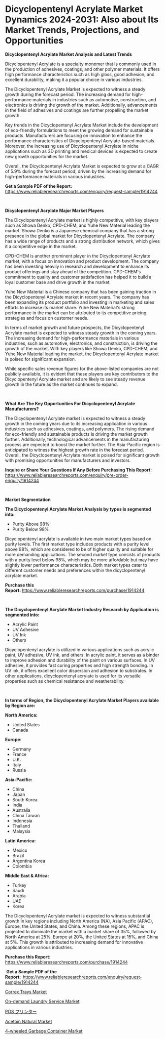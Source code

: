 <p><h1>Dicyclopentenyl Acrylate Market Dynamics 2024-2031: Also about Its Market Trends, Projections, and Opportunities</h1></p><p><strong>Dicyclopentenyl Acrylate Market Analysis and Latest Trends</strong></p>
<p><p>Dicyclopentenyl Acrylate is a specialty monomer that is commonly used in the production of adhesives, coatings, and other polymer materials. It offers high performance characteristics such as high gloss, good adhesion, and excellent durability, making it a popular choice in various industries.</p><p>The Dicyclopentenyl Acrylate Market is expected to witness a steady growth during the forecast period. The increasing demand for high-performance materials in industries such as automotive, construction, and electronics is driving the growth of the market. Additionally, advancements in the field of adhesives and coatings are further propelling the market growth.</p><p>Key trends in the Dicyclopentenyl Acrylate Market include the development of eco-friendly formulations to meet the growing demand for sustainable products. Manufacturers are focusing on innovation to enhance the performance characteristics of Dicyclopentenyl Acrylate-based materials. Moreover, the increasing use of Dicyclopentenyl Acrylate in niche applications such as 3D printing and medical devices is expected to create new growth opportunities for the market.</p><p>Overall, the Dicyclopentenyl Acrylate Market is expected to grow at a CAGR of 5.9% during the forecast period, driven by the increasing demand for high-performance materials in various industries.</p></p>
<p><strong>Get a Sample PDF of the Report:&nbsp;</strong> <a href="https://www.reliableresearchreports.com/enquiry/request-sample/1914244">https://www.reliableresearchreports.com/enquiry/request-sample/1914244</a></p>
<p>&nbsp;</p>
<p><strong>Dicyclopentenyl Acrylate Major Market Players</strong></p>
<p><p>The Dicyclopentenyl Acrylate market is highly competitive, with key players such as Showa Denko, CPD-CHEM, and Yuhe New Material leading the market. Showa Denko is a Japanese chemical company that has a strong presence in the global market for Dicyclopentenyl Acrylate. The company has a wide range of products and a strong distribution network, which gives it a competitive edge in the market.</p><p>CPD-CHEM is another prominent player in the Dicyclopentenyl Acrylate market, with a focus on innovation and product development. The company has been investing heavily in research and development to enhance its product offerings and stay ahead of the competition. CPD-CHEM's commitment to quality and customer satisfaction has helped it to build a loyal customer base and drive growth in the market.</p><p>Yuhe New Material is a Chinese company that has been gaining traction in the Dicyclopentenyl Acrylate market in recent years. The company has been expanding its product portfolio and investing in marketing and sales efforts to increase its market share. Yuhe New Material's strong performance in the market can be attributed to its competitive pricing strategies and focus on customer needs.</p><p>In terms of market growth and future prospects, the Dicyclopentenyl Acrylate market is expected to witness steady growth in the coming years. The increasing demand for high-performance materials in various industries, such as automotive, electronics, and construction, is driving the growth of the market. With key players like Showa Denko, CPD-CHEM, and Yuhe New Material leading the market, the Dicyclopentenyl Acrylate market is poised for significant expansion.</p><p>While specific sales revenue figures for the above-listed companies are not publicly available, it is evident that these players are key contributors to the Dicyclopentenyl Acrylate market and are likely to see steady revenue growth in the future as the market continues to expand.</p></p>
<p>&nbsp;</p>
<p><strong>What Are The Key Opportunities For Dicyclopentenyl Acrylate Manufacturers?</strong></p>
<p><p>The Dicyclopentenyl Acrylate market is expected to witness a steady growth in the coming years due to its increasing application in various industries such as adhesives, coatings, and polymers. The rising demand for eco-friendly and sustainable products is driving the market growth further. Additionally, technological advancements in the manufacturing process are expected to boost the market further. The Asia-Pacific region is anticipated to witness the highest growth rate in the forecast period. Overall, the Dicyclopentenyl Acrylate market is poised for significant growth with promising opportunities for manufacturers and investors.</p></p>
<p><strong>Inquire or Share Your Questions If Any Before Purchasing This Report:</strong> <a href="https://www.reliableresearchreports.com/enquiry/pre-order-enquiry/1914244">https://www.reliableresearchreports.com/enquiry/pre-order-enquiry/1914244</a></p>
<p>&nbsp;</p>
<p><strong>Market Segmentation</strong></p>
<p><strong>The Dicyclopentenyl Acrylate Market Analysis by types is segmented into:</strong></p>
<p><ul><li>Purity Above 98%</li><li>Purity Below 98%</li></ul></p>
<p><p>Dicyclopentenyl acrylate is available in two main market types based on purity levels. The first market type includes products with a purity level above 98%, which are considered to be of higher quality and suitable for more demanding applications. The second market type consists of products with a purity level below 98%, which may be more affordable but may have slightly lower performance characteristics. Both market types cater to different customer needs and preferences within the dicyclopentenyl acrylate market.</p></p>
<p><strong>Purchase this Report:&nbsp;</strong><a href="https://www.reliableresearchreports.com/purchase/1914244">https://www.reliableresearchreports.com/purchase/1914244</a></p>
<p>&nbsp;</p>
<p><strong>The Dicyclopentenyl Acrylate Market Industry Research by Application is segmented into:</strong></p>
<p><ul><li>Acrylic Paint</li><li>UV Adhesive</li><li>UV Ink</li><li>Others</li></ul></p>
<p><p>Dicyclopentenyl acrylate is utilized in various applications such as acrylic paint, UV adhesive, UV ink, and others. In acrylic paint, it serves as a binder to improve adhesion and durability of the paint on various surfaces. In UV adhesive, it provides fast curing properties and high strength bonding. In UV ink, it offers excellent color dispersion and adhesion to substrates. In other applications, dicyclopentenyl acrylate is used for its versatile properties such as chemical resistance and weatherability.</p></p>
<p>&nbsp;</p>
<p><strong>In terms of Region, the Dicyclopentenyl Acrylate Market Players available by Region are:</strong></p>
<p>
    <p> <strong> North America: </strong>
        <ul>
            <li>United States</li>
            <li>Canada</li>
        </ul>
        </p> 
    <p> <strong> Europe: </strong>
        <ul>
            <li>Germany</li>
            <li>France</li>
            <li>U.K.</li>
            <li>Italy</li>
            <li>Russia</li>
        </ul>
        </p> 
    <p> <strong> Asia-Pacific: </strong>
        <ul>
            <li>China</li>
            <li>Japan</li>
            <li>South Korea</li>
            <li>India</li>
            <li>Australia</li>
            <li>China Taiwan</li>
            <li>Indonesia</li>
            <li>Thailand</li>
            <li>Malaysia</li>
        </ul>
        </p> 
    <p> <strong> Latin America: </strong>
        <ul>
            <li>Mexico</li>
            <li>Brazil</li>
            <li>Argentina Korea</li>
            <li>Colombia</li>
        </ul>
        </p> 
    <p> <strong> Middle East & Africa: </strong>
        <ul>
            <li>Turkey</li>
            <li>Saudi</li>
            <li>Arabia</li>
            <li>UAE</li>
            <li>Korea</li>
        </ul>
    </p>
    </p>
<p><p>The Dicyclopentenyl Acrylate market is expected to witness substantial growth in key regions including North America (NA), Asia Pacific (APAC), Europe, the United States, and China. Among these regions, APAC is projected to dominate the market with a market share of 35%, followed by North America at 25%, Europe at 20%, the United States at 15%, and China at 5%. This growth is attributed to increasing demand for innovative applications in various industries.</p></p>
<p><strong>Purchase this Report: </strong><a href="https://www.reliableresearchreports.com/purchase/1914244">https://www.reliableresearchreports.com/purchase/1914244</a></p>
<p>&nbsp;<strong>Get a Sample PDF of the Report:&nbsp;&nbsp;</strong><a href="https://www.reliableresearchreports.com/enquiry/request-sample/1914244">https://www.reliableresearchreports.com/enquiry/request-sample/1914244</a></p>
<p><strong></strong></p>
<p><p><a href="https://github.com/okotobwrhuteie/Market-Research-Report-List-1/blob/main/correx-trays-market.md">Correx Trays Market</a></p><p><a href="https://issuu.com/reportprime-2/docs/on-demand-laundry-service-market-size-2030.pptx">On-demand Laundry Service Market</a></p><p><a href="https://github.com/ycmtqqhvk3273/Market-Research-Report-List-1/blob/main/7443664192822.md">POS プリンター</a></p><p><a href="https://github.com/myacatherineblakecaczo9vcsw/Market-Research-Report-List-1/blob/main/acetoin-natural-market.md">Acetoin Natural Market</a></p><p><a href="https://issuu.com/reportprime-2/docs/4-wheeled-garbage-container-market-size-2030.pptx">4-wheeled Garbage Container Market</a></p></p>